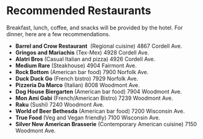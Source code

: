 # Recommended Restaurants

Breakfast, lunch, coffee, and snacks will be provided by the hotel. For dinner, here are a few recommendations.

- **Barrel and Crow Restaurant**  (Regional cuisine) 4867 Cordell Ave.
- **Gringos and Mariachis** (Tex-Mex) 4928 Cordell Ave.
- **Alatri Bros** (Casual Italian and pizza) 4926 Cordell Ave.
- **Medium Rare** (Steakhouse) 4904 Fairmont Ave.
- **Rock Bottom** (American bar food) 7900 Norfolk Ave.
- **Duck Duck Go** (French bistro) 7929 Norfolk Ave.
- **Pizzeria Da Marco** (Italian) 8008 Woodmont Ave.
- **Dog House Biergarten** (American bar food) 7904 Woodmont Ave.
- **Mon Ami Gabi** (French/American Bistro) 7239 Woodmont Ave.
- **Raku** (Sushi) 7240 Woodmont Ave.
- **World of Beer Bethesda** (American bar food) 7200 Wisconsin Ave.
- **True Food** (Veg and Vegan friendly) 7100 Wisconsin Ave.
- **Silver New American Brasserie** (Contemporary American cuisine) 7150 Woodmont Ave.
